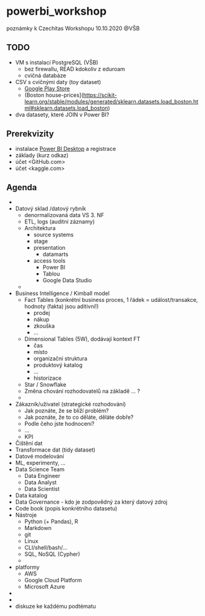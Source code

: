 # powerbi_workshop
poznámky k Czechitas Workshopu 10.10.2020 @VŠB

## TODO

* VM s instalací PostgreSQL (VŠB)
    * bez firewallu, READ kdokoliv z eduroam
    * cvičná databáze 
* CSV s cvičnými daty (toy dataset)
    * [Google Play Store](https://www.kaggle.com/lava18/google-play-store-apps)
    * (Boston house-prices](https://scikit-learn.org/stable/modules/generated/sklearn.datasets.load_boston.html#sklearn.datasets.load_boston)
* dva datasety, které JOIN v Power BI?

## Prerekvizity

* instalace [Power BI Desktop](powerbi.microsoft.com) a registrace
* základy (kurz odkaz)
* účet <GitHub.com>
* účet <kaggle.com>

## Agenda

* 
* Datový sklad /datový rybník
    * denormalizovaná data VS 3. NF
    * ETL, logs (auditní záznamy)
    * Architektura
        * source systems
        * stage
        * presentation
            * datamarts
        * access tools
            * Power BI
            * Tablou
            * Google Data Studio 
    * 
* Business Intelligence / Kimball model
    * Fact Tables (konkrétní business proces, 1 řádek = událost/transakce, hodnoty (fakta) jsou aditivní!)
        * prodej
        * nákup
        * zkouška
        * ...
    * Dimensional Tables (5W), dodávají kontext FT
        * čas
        * místo
        * organizační struktura
        * produktový katalog
        * ...
        * historizace
    * Star / Snowflake
    * Změna chování rozhodovatelů na základě ... ?
    *
* Zákazník/uživatel (strategické rozhodování)
    * Jak poznáte, že se blíží problém?
    * Jak poznáte, že to co děláte, děláte dobře?
    * Podle čeho jste hodnoceni?
    * ...
    * KPI
* Čištění dat
* Transformace dat (tidy dataset)
* Datové modelování
* ML, experimenty, ...
* Data Science Team
    * Data Engineer
    * Data Analyst
    * Data Scientist
* Data katalog
* Data Governance - kdo je zodpovědný za který datový zdroj
* Code book (popis konkrétního datasetu)
* Nástroje
    * Python (+ Pandas), R
    * Markdown
    * git
    * Linux
    * CLI/shell/bash/...
    * SQL, NoSQL (Cypher)
    * 
* platformy
    * AWS
    * Google Cloud Platform 
    * Microsoft Azure
*
*
* diskuze ke každému podtématu



